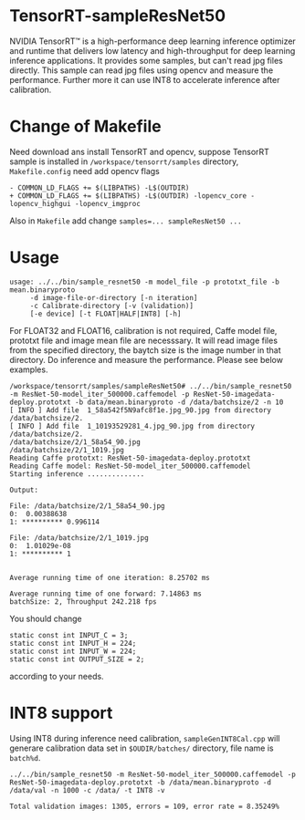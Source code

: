 # TensorRT-sampleResNet50
NVIDIA TensorRT™ is a high-performance deep learning inference optimizer and runtime that delivers low latency and high-throughput for deep learning inference applications. It provides some samples, but can't read jpg files directly. This sample can read jpg files using opencv and measure the performance. Further more it can use INT8 to accelerate inference after calibration.

Change of Makefile
==================

Need download ans install TensorRT and opencv, suppose TensorRT sample is installed in `/workspace/tensorrt/samples` directory, `Makefile.config` need add opencv flags
```
- COMMON_LD_FLAGS += $(LIBPATHS) -L$(OUTDIR)
+ COMMON_LD_FLAGS += $(LIBPATHS) -L$(OUTDIR) -lopencv_core -lopencv_highgui -lopencv_imgproc
```
Also in `Makefile` add change `samples=... sampleResNet50 ... `


Usage
=====
```
usage: ../../bin/sample_resnet50 -m model_file -p prototxt_file -b mean.binaryproto 
	 -d image-file-or-directory [-n iteration]
	 -c Calibrate-directory [-v (validation)] 
	 [-e device] [-t FLOAT|HALF|INT8] [-h]
```
For FLOAT32 and FLOAT16, calibration is not required, Caffe model file, prototxt file and image mean file are necesssary. It will read image files from the specified directory, the baytch size is the image number in that directory. Do inference and measure the performance. Please see below examples.
```
/workspace/tensorrt/samples/sampleResNet50# ../../bin/sample_resnet50 -m ResNet-50-model_iter_500000.caffemodel -p ResNet-50-imagedata-deploy.prototxt -b data/mean.binaryproto -d /data/batchsize/2 -n 10
[ INFO ] Add file  1_58a542f5N9afc8f1e.jpg_90.jpg from directory /data/batchsize/2.
[ INFO ] Add file  1_10193529281_4.jpg_90.jpg from directory /data/batchsize/2.
/data/batchsize/2/1_58a54_90.jpg
/data/batchsize/2/1_1019.jpg
Reading Caffe prototxt: ResNet-50-imagedata-deploy.prototxt
Reading Caffe model: ResNet-50-model_iter_500000.caffemodel
Starting inference .............. 

Output:

File: /data/batchsize/2/1_58a54_90.jpg
0:  0.00388638
1: ********** 0.996114

File: /data/batchsize/2/1_1019.jpg
0:  1.01029e-08
1: ********** 1


Average running time of one iteration: 8.25702 ms

Average running time of one forward: 7.14863 ms
batchSize: 2, Throughput 242.218 fps

```
You should change
```
static const int INPUT_C = 3;
static const int INPUT_H = 224;
static const int INPUT_W = 224;
static const int OUTPUT_SIZE = 2;
```
according to your needs.

INT8 support
============
Using INT8 during inference need calibration, `sampleGenINT8Cal.cpp` will generare calibration data set in `$OUDIR/batches/` directory, file name is `batch%d`.
```
../../bin/sample_resnet50 -m ResNet-50-model_iter_500000.caffemodel -p ResNet-50-imagedata-deploy.prototxt -b /data/mean.binaryproto -d /data/val -n 1000 -c /data/ -t INT8 -v
 
Total validation images: 1305, errors = 109, error rate = 8.35249%
```
